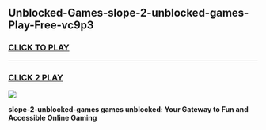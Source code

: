 
## Unblocked-Games-slope-2-unblocked-games-Play-Free-vc9p3
<h3>
<a href="https://premium76.site?title=slope-2-unblocked-games&ref=18A1">CLICK TO PLAY</a></h3>
<hr>

<h3>
<a href="https://premium76.site?title=slope-2-unblocked-games&ref=18A1">CLICK 2 PLAY</a>
  
</h3>

<a href="https://premium76.site?title=slope-2-unblocked-games&ref=18A1"><img src="https://clearcache.store/games.png"></a>


**slope-2-unblocked-games games unblocked: Your Gateway to Fun and Accessible Online Gaming**
